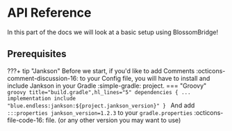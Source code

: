 # API Reference

In this part of the docs we will look at a basic setup using BlossomBridge!

## Prerequisites
???+ tip "Jankson"
    Before we start, if you'd like to add Comments :octicons-comment-discussion-16: to your Config file, you will have to install and include Jankson in your Gradle :simple-gradle: project.
    === "Groovy"
        ```groovy title="build.gradle",hl_lines="5"
        dependencies {
            ...
	        implementation include "blue.endless:jankson:${project.jankson_version}"
        }
        ```
    And add `:::properties jankson_version=1.2.3` to your `gradle.properties` :octicons-file-code-16: file. (or any other version you may want to use)